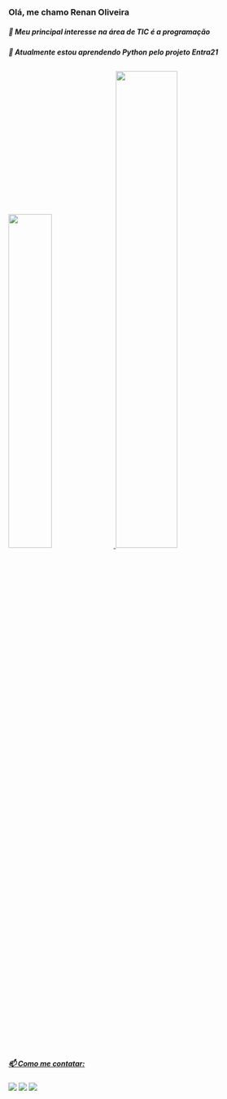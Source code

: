 ### Olá, me chamo Renan Oliveira 
##### 👀 Meu principal interesse na área de TIC é a programação 
##### 🌱 Atualmente estou aprendendo Python pelo projeto Entra21
##

<div>
  <a href="https://github.com/cremodev">
  <img width="41%" src="https://github-readme-stats.vercel.app/api?username=cremodev&show_icons=true&theme=material-palenight&include_all_commits=true&count_private=true"/>
  <img width="49%" src="https://github-readme-stats.vercel.app/api/top-langs/?username=cremodev&layout=compact&langs_count=16&theme=material-palenight"/>
</div>

 ## 
 
##### 📫 Como me contatar:
<div>
  <a href = "mailto:osilveira.renan@gmail.com"> <img src ="https://img.shields.io/badge/Gmail-D14836?style=for-the-badge&logo=gmail&logoColor=white"></a>
  <a href = "https://www.instagram.com/cremodev/"> <img src = "https://img.shields.io/badge/Instagram-E4405F?style=for-the-badge&logo=instagram&logoColor=white"></a>
  <a href = "https://www.linkedin.com/in/cremodev/"> <img src = "https://img.shields.io/badge/LinkedIn-0077B5?style=for-the-badge&logo=linkedin&logoColor=white"></a>
</div>
  
